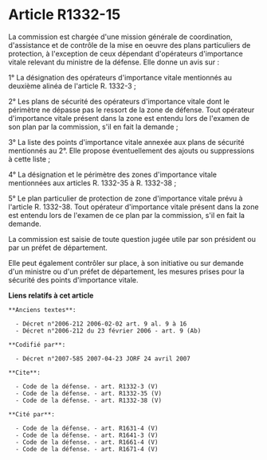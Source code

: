 # Article R1332-15

La commission est chargée d'une mission générale de coordination, d'assistance et de contrôle de la mise en oeuvre des plans
particuliers de protection, à l'exception de ceux dépendant d'opérateurs d'importance vitale relevant du ministre de la
défense. Elle donne un avis sur : 

1° La désignation des opérateurs d'importance vitale mentionnés au deuxième alinéa de l'article R. 1332-3 ; 

2° Les plans de sécurité des opérateurs d'importance vitale dont le périmètre ne dépasse pas le ressort de la zone de
défense. Tout opérateur d'importance vitale présent dans la zone est entendu lors de l'examen de son plan par la commission,
s'il en fait la demande ; 

3° La liste des points d'importance vitale annexée aux plans de sécurité mentionnés au 2°. Elle propose éventuellement des
ajouts ou suppressions à cette liste ; 

4° La désignation et le périmètre des zones d'importance vitale mentionnées aux articles R. 1332-35 à R. 1332-38 ; 

5° Le plan particulier de protection de zone d'importance vitale prévu à l'article R. 1332-38. Tout opérateur d'importance
vitale présent dans la zone est entendu lors de l'examen de ce plan par la commission, s'il en fait la demande. 

La commission est saisie de toute question jugée utile par son président ou par un préfet de département. 

Elle peut également contrôler sur place, à son initiative ou sur demande d'un ministre ou d'un préfet de département, les
mesures prises pour la sécurité des points d'importance vitale.

**Liens relatifs à cet article**

	**Anciens textes**:

	  - Décret n°2006-212 2006-02-02 art. 9 al. 9 à 16
	  - Décret n°2006-212 du 23 février 2006 - art. 9 (Ab)

	**Codifié par**:

	  - Décret n°2007-585 2007-04-23 JORF 24 avril 2007

	**Cite**:

	  - Code de la défense. - art. R1332-3 (V)
	  - Code de la défense. - art. R1332-35 (V)
	  - Code de la défense. - art. R1332-38 (V)

	**Cité par**:

	  - Code de la défense. - art. R1631-4 (V)
	  - Code de la défense. - art. R1641-3 (V)
	  - Code de la défense. - art. R1661-4 (V)
	  - Code de la défense. - art. R1671-4 (V)
